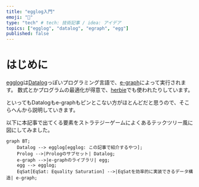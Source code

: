 ```yaml
---
title: "egglog入門"
emoji: "🥚"
type: "tech" # tech: 技術記事 / idea: アイデア
topics: ["egglog", "datalog", "egraph", "egg"]
published: false
---
```


# はじめに

[egglog](https://github.com/egraphs-good/egglog)は[Datalog](https://en.wikipedia.org/wiki/Datalog)っぽいプログラミング言語で、[e-graph](https://en.wikipedia.org/wiki/E-graph)によって実行されます。
数式とかプログラムの最適化が得意で、[herbie](https://github.com/herbie-fp/herbie)でも使われたりしています。

といってもDatalogもe-graphもピンとこない方がほとんどだと思うので、そこらへんから説明していきます。

以下に本記事で出てくる要素をストラテジーゲームによくあるテックツリー風に図にしてみました。


```mermaid
graph BT;
    Datalog --> egglog[egglog: この記事で紹介するやつ];
    Prolog -->|Prologのサブセット| Datalog;
    e-graph -->|e-graphのライブラリ| egg;
    egg --> egglog;
    EqSat[EqSat: Equality Saturation] -->|EqSatを効率的に実装できるデータ構造| e-graph;
```